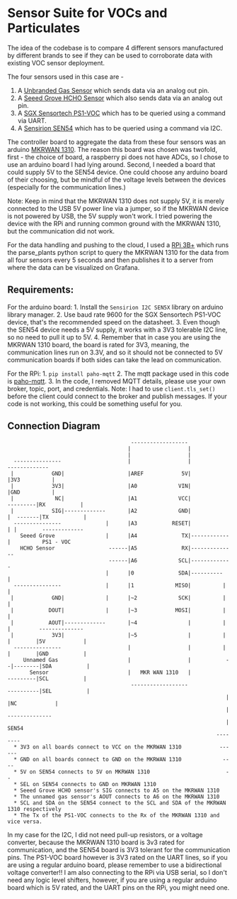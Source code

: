 # Sensor Suite for VOCs and Particulates

The idea of the codebase is to compare 4 different sensors manufactured by different brands to see if they can be used to corroborate data with existing VOC sensor deployment. 

The four sensors used in this case are - 
  1. A [Unbranded Gas Sensor](https://www.fruugo.us/hcho-vocs-sensor-gas-detection-sensor-module-detectors-0-1000ppm-ms1100/p-82360186-169946652?language=en&ac=google&utm_source=organic_shopping&utm_medium=organic) which sends data via an analog out pin. 
  2. A [Seeed Grove HCHO Sensor](https://www.digikey.com/en/products/detail/seeed-technology-co.,-ltd/101020001/5488087?utm_adgroup=Seeed%20Technology%20Co.%2C%20LTD.&utm_source=google&utm_medium=cpc&) which also sends data via an analog out pin.
  3. A [SGX Sensortech PS1-VOC](https://www.digikey.com/en/products/detail/amphenol-sgx-sensortech/PS1-VOC-10-MOD/16634087) which has to be queried using a command via UART.
  4. A [Sensirion SEN54](https://www.digikey.com/en/products/detail/sensirion-ag/SEN54-SDN-T/15903868) which has to be queried using a command via I2C.

The controller board to aggregate the data from these four sensors was an arduino [MKRWAN 1310](https://www.digikey.com/en/products/detail/sensirion-ag/SEN54-SDN-T/15903868). The reason this board was chosen was twofold, first - the choice of board, a raspberry pi does not have ADCs, so I chose to use an arduino board I had lying around. Second, I needed a board that could supply 5V to the SEN54 device. One could choose any arduino board of their choosing, but be mindful of the voltage levels between the devices (especially for the communication lines.) 
  
  Note: Keep in mind that the MKRWAN 1310 does not supply 5V, it is merely connected to the USB 5V power line via a jumper, so if the MKRWAN device is not powered by USB, the 5V supply won't work. I tried powering the device with the RPi and running common ground with the MKRWAN 1310, but the communication did not work. 

For the data handling and pushing to the cloud, I used a [RPi 3B+](https://www.canakit.com/raspberry-pi-3-model-b-plus.html?cid=usd&src=raspberrypi&src=raspberrypi) which runs the parse_plants python script to query the MKRWAN 1310 for the data from all four sensors every 5 seconds and then publishes it to a server from where the data can be visualized on Grafana. 


## Requirements: 
For the arduino board:
    1. Install the `Sensirion I2C SEN5X` library on arduino library manager. 
    2. Use baud rate 9600 for the SGX Sensortech PS1-VOC device, that's the recommended speed on the datasheet. 
    3. Even though the SEN54 device needs a 5V supply, it works with a 3V3 tolerable I2C line, so no need to pull it up to 5V. 
    4. Remember that in case you are using the MKRWAN 1310 board, the board is rated for 3V3, meaning, the communication lines run on 3.3V, and so it should not be connected to 5V communication boards if both sides can take the lead on communication. 

For the RPi:
    1. `pip install paho-mqtt`
    2. The mqtt package used in this code is [paho-mqtt](https://pypi.org/project/paho-mqtt/). 
    3. In the code, I removed MQTT details, please use your own broker, topic, port, and credentials. 
    Note: I had to use `client.tls_set()` before the client could connect to the broker and publish messages. If your code is not working, this could be something useful for you. 
    

## Connection Diagram 

                                           ------------------
                                          |                  |
                                          |                  |
      ---------------                     |                  |                       -------------
     |            GND|                    |AREF            5V|                      |3V3          |
     |            3V3|                    |A0             VIN|                      |GND          |
     |             NC|                    |A1             VCC|             ---------|RX           | 
     |            SIG|-------------       |A2             GND|            |  -------|TX           |
      ---------------              |      |A3           RESET|            | |        -------------            
        Seeed Grove                |      |A4              TX|------------  |          PS1 - VOC          
        HCHO Sensor                 ------|A5              RX|--------------                       
                                    ------|A6             SCL|-------------                           
                                   |      |0              SDA|----------   |
      ---------------              |      |1             MISO|          |  |
     |            GND|             |      |~2             SCK|          |  |
     |           DOUT|             |      |~3            MOSI|          |  |
     |           AOUT|-------------       |~4                |          |  |         --------------
     |            3V3|                    |~5                |          |  |        |5V            |
      ---------------                     |                  |          |  |        |GND           |
         Unnamed Gas                      |                  |           --|--------|SDA           |
           Sensor                         |   MKR WAN 1310   |             ---------|SCL           |
                                           ------------------             ----------|SEL           |
                                                                         |          |NC            |
                                                                         |           --------------
                                                                         |                SEN54
                                                                      --------     
      * 3V3 on all boards connect to VCC on the MKRWAN 1310            ------
      * GND on all boards connect to GND on the MKRWAN 1310             ---- 
      * 5V on SEN54 connects to 5V on MKRWAN 1310                        --
      * SEL on SEN54 connects to GND on MKRWAN 1310
      * Seeed Grove HCHO sensor's SIG connects to A5 on the MKRWAN 1310
      * The unnamed gas sensor's AOUT connects to A6 on the MKRWAN 1310
      * SCL and SDA on the SEN54 connect to the SCL and SDA of the MKRWAN 1310 respectively
      * The Tx of the PS1-VOC connects to the Rx of the MKRWAN 1310 and vice versa.
  
  In my case for the I2C, I did not need pull-up resistors, or a voltage converter, because the MKRWAN 1310 board is 3v3 rated for communication, and the SEN54 board is 3V3 tolerant for the communication pins. The PS1-VOC board however is 3V3 rated on the UART lines, so if you are using a regular arduino board, please remember to use a bidirectional voltage converter!! I am also connecting to the RPi via USB serial, so I don't need any logic level shifters, however, if you are using a regular arduino board which is 5V rated, and the UART pins on the RPi, you might need one. 
